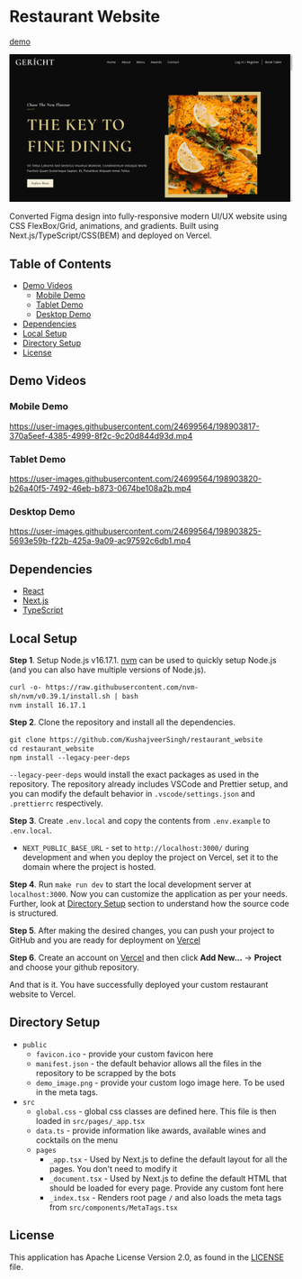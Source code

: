 # Restaurant Website
[demo](https://kushaj-restaurant-website.vercel.app/)

![](assets/demo_image.png)

Converted Figma design into fully-responsive modern UI/UX website using CSS FlexBox/Grid, animations, and gradients. Built using Next.js/TypeScript/CSS(BEM) and deployed on Vercel.

## Table of Contents
- [Demo Videos](#demo-videos)
    - [Mobile Demo](#mobile-demo)
    - [Tablet Demo](#tablet-demo)
    - [Desktop Demo](#desktop-demo)
- [Dependencies](#dependencies)
- [Local Setup](#local-setup)
- [Directory Setup](#directory-setup)
- [License](#license)

## Demo Videos

### Mobile Demo

https://user-images.githubusercontent.com/24699564/198903817-370a5eef-4385-4999-8f2c-9c20d844d93d.mp4

### Tablet Demo

https://user-images.githubusercontent.com/24699564/198903820-b26a40f5-7492-46eb-b873-0674be108a2b.mp4

### Desktop Demo

https://user-images.githubusercontent.com/24699564/198903825-5693e59b-f22b-425a-9a09-ac97592c6db1.mp4

## Dependencies
- [React](https://reactjs.org/)
- [Next.js](https://nextjs.org/)
- [TypeScript](https://www.typescriptlang.org/)

## Local Setup
**Step 1**. Setup Node.js v16.17.1. [nvm](https://github.com/nvm-sh/nvm) can be used to quickly setup Node.js (and you can also have multiple versions of Node.js).
```
curl -o- https://raw.githubusercontent.com/nvm-sh/nvm/v0.39.1/install.sh | bash
nvm install 16.17.1
```

**Step 2**. Clone the repository and install all the dependencies.
```
git clone https://github.com/KushajveerSingh/restaurant_website
cd restaurant_website
npm install --legacy-peer-deps
```

`--legacy-peer-deps` would install the exact packages as used in the repository. The repository already includes VSCode and Prettier setup, and you can modify the default behavior in `.vscode/settings.json` and `.prettierrc` respectively.

**Step 3**. Create `.env.local` and copy the contents from `.env.example` to `.env.local`.
- `NEXT_PUBLIC_BASE_URL` - set to `http://localhost:3000/` during development and when you deploy the project on Vercel, set it to the domain where the project is hosted.

**Step 4**. Run `make run dev` to start the local development server at `localhost:3000`. Now you can customize the application as per your needs. Further, look at [Directory Setup](#directory-setup) section to understand how the source code is structured.

**Step 5**. After making the desired changes, you can push your project to GitHub and you are ready for deployment on [Vercel](https://vercel.com/)

**Step 6**. Create an account on [Vercel](https://vercel.com/) and then click **Add New...** -> **Project** and choose your github repository.

And that is it. You have successfully deployed your custom restaurant website to Vercel.

## Directory Setup
- `public`
    - `favicon.ico` - provide your custom favicon here
    - `manifest.json` - the default behavior allows all the files in the repository to be scrapped by the bots
    - `demo_image.png` - provide your custom logo image here. To be used in the meta tags.
- `src`
    - `global.css` - global css classes are defined here. This file is then loaded in `src/pages/_app.tsx`
    - `data.ts` - provide information like awards, available wines and cocktails on the menu
    - `pages`
        - `_app.tsx` - Used by Next.js to define the default layout for all the pages. You don't need to modify it
        - `_document.tsx` - Used by Next.js to define the default HTML that should be loaded for every page. Provide any custom font here
        - `_index.tsx` - Renders root page `/` and also loads the meta tags from `src/components/MetaTags.tsx`

## License
This application has Apache License Version 2.0, as found in the [LICENSE](./LICENSE) file.
